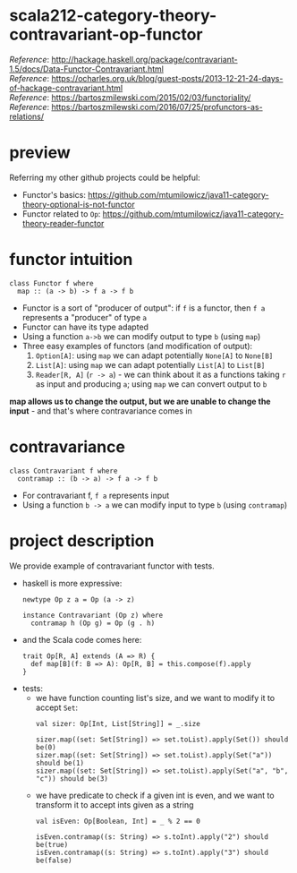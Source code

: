 # scala212-category-theory-contravariant-op-functor
_Reference_: http://hackage.haskell.org/package/contravariant-1.5/docs/Data-Functor-Contravariant.html  
_Reference_: https://ocharles.org.uk/blog/guest-posts/2013-12-21-24-days-of-hackage-contravariant.html  
_Reference_: https://bartoszmilewski.com/2015/02/03/functoriality/  
_Reference_: https://bartoszmilewski.com/2016/07/25/profunctors-as-relations/

# preview
Referring my other github projects could be helpful:
* Functor's basics: https://github.com/mtumilowicz/java11-category-theory-optional-is-not-functor
* Functor related to `Op`: https://github.com/mtumilowicz/java11-category-theory-reader-functor

# functor intuition
```
class Functor f where
  map :: (a -> b) -> f a -> f b
```

* Functor is a sort of "producer of output": if `f` is a functor, then `f a` represents a 
"producer" of type `a`
* Functor can have its type adapted
* Using a function `a->b` we can modify output to type `b` 
(using `map`)
* Three easy examples of functors (and modification of output):
    1. `Option[A]`: using `map` we can adapt potentially `None[A]`
    to `None[B]`
    1. `List[A]`: using `map` we can adapt potentially `List[A]`
    to `List[B]`
    1. `Reader[R, A]` (`r -> a`) - we can think about it as a
    functions taking `r` as input and producing `a`; using `map`
    we can convert output to `b`
    
**map allows us to change the output, but we are unable to change
the input** - and that's where contravariance comes in

# contravariance
```
class Contravariant f where
  contramap :: (b -> a) -> f a -> f b
```

* For contravariant f, `f a` represents input
* Using a function `b -> a` we can modify input to type `b` 
(using `contramap`)

# project description
We provide example of contravariant functor with tests.
* haskell is more expressive:
    ```
    newtype Op z a = Op (a -> z)
    
    instance Contravariant (Op z) where
      contramap h (Op g) = Op (g . h)
    ```
* and the Scala code comes here:
    ```
    trait Op[R, A] extends (A => R) {
      def map[B](f: B => A): Op[R, B] = this.compose(f).apply
    }
    ```
* tests:
    * we have function counting list's size, and we want to modify 
    it to accept `Set`:
        ```
        val sizer: Op[Int, List[String]] = _.size
        
        sizer.map((set: Set[String]) => set.toList).apply(Set()) should be(0)
        sizer.map((set: Set[String]) => set.toList).apply(Set("a")) should be(1)
        sizer.map((set: Set[String]) => set.toList).apply(Set("a", "b", "c")) should be(3)
        ```
    * we have predicate to check if a given int is even, and
    we want to transform it to accept ints given as a string
        ```
        val isEven: Op[Boolean, Int] = _ % 2 == 0
        
        isEven.contramap((s: String) => s.toInt).apply("2") should be(true)
        isEven.contramap((s: String) => s.toInt).apply("3") should be(false)
        ```